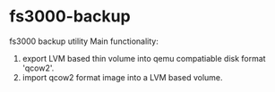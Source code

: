 # fs3000-backup
fs3000 backup utility
Main functionality:
1. export LVM based thin volume into qemu compatiable disk format 'qcow2'.
2. import qcow2 format image into a LVM based volume.
